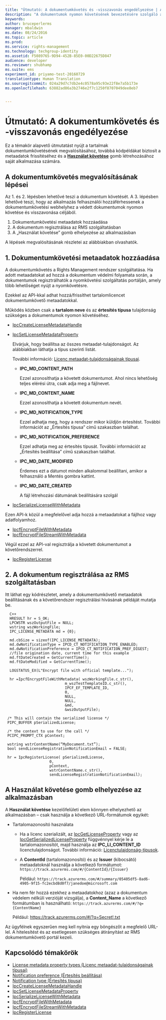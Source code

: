 ```yaml
---
title: "Útmutató: A dokumentumkövetés és -visszavonás engedélyezése | Azure RMS"
description: "A dokumentumok nyomon követésének bevezetésére szolgáló alapvető útmutatás"
keywords: 
author: bruceperlerms
manager: mbaldwin
ms.date: 08/24/2016
ms.topic: article
ms.prod: 
ms.service: rights-management
ms.technology: techgroup-identity
ms.assetid: F5089765-9D94-452B-85E0-00D22675D847
audience: developer
ms.reviewer: shubhamp
ms.suite: ems
experiment_id: priyamo-test-20160729
translationtype: Human Translation
ms.sourcegitcommit: 024a29d7c7db2e4c0578a95c93e22f8e7a5b173e
ms.openlocfilehash: 63882ad86a3b2746e2f7c1250f8707049dee8eb7


---
```


# Útmutató: A dokumentumkövetés és -visszavonás engedélyezése

Ez a témakör alapvető útmutatást nyújt a tartalmak dokumentumkövetésének megvalósításához, továbbá kódpéldákat biztosít a metaadatok frissítéséhez és a [**Használat követése**](#add-a-track-usage-button-to-your-app) gomb létrehozásához saját alkalmazása számára.

## A dokumentumkövetés megvalósításának lépései

Az 1. és 2. lépésben lehetővé teszi a dokumentum követését. A 3. lépésben lehetővé teszi, hogy az alkalmazás felhasználói hozzáférhessenek a dokumentumkövetési webhelyhez a védett dokumentumok nyomon követése és visszavonása céljából.

1. Dokumentumkövetési metaadatok hozzáadása
2. A dokumentum regisztrálása az RMS szolgáltatásban
3. A „Használat követése” gomb elhelyezése az alkalmazásban

A lépések megvalósításának részletei az alábbiakban olvashatók.

## 1. Dokumentumkövetési metaadatok hozzáadása

A dokumentumkövetés a Rights Management rendszer szolgáltatása. Ha adott metaadatokat ad hozzá a dokumentum védelmi folyamata során, a dokumentumok regisztrálhatók a nyomkövetési szolgáltatás portálján, amely több lehetőséget nyújt a nyomkövetésre.

Ezekkel az API-kkal adhat hozzá/frissíthet tartalomlicencet dokumentumkövető metaadatokkal.


Működés közben csak a **tartalom neve** és az **értesítés típusa** tulajdonság szükséges a dokumentumok nyomon követéséhez.


- [IpcCreateLicenseMetadataHandle](/rights-management/sdk/2.1/api/win/functions#msipc_ipccreatelicensemetadatahandle)
- [IpcSetLicenseMetadataProperty](/rights-management/sdk/2.1/api/win/functions#msipc_ipcsetlicensemetadataproperty)

  Elvárjuk, hogy beállítsa az összes metaadat-tulajdonságot. Az alábbiakban láthatja a típus szerinti listát.

  További információ: [Licenc metaadat-tulajdonságainak típusai](/rights-management/sdk/2.1/api/win/constants#msipc_license_metadata_property_types).

  - **IPC_MD_CONTENT_PATH**

    Ezzel azonosíthatja a követett dokumentumot. Ahol nincs lehetőség teljes elérési útra, csak adja meg a fájlnevet.

  - **IPC_MD_CONTENT_NAME**

    Ezzel azonosíthatja a követett dokumentum nevét.

  - **IPC_MD_NOTIFICATION_TYPE**

    Ezzel adhatja meg, hogy a rendszer mikor küldjön értesítést. További információt az „Értesítés típusa” című szakaszban találhat.

  - **IPC_MD_NOTIFICATION_PREFERENCE**

    Ezzel adhatja meg az értesítés típusát. További információt az „Értesítés beállítása” című szakaszban találhat.

  - **IPC_MD_DATE_MODIFIED**

    Érdemes ezt a dátumot minden alkalommal beállítani, amikor a felhasználó a Mentés gombra kattint.

  - **IPC_MD_DATE_CREATED**

    A fájl létrehozási dátumának beállítására szolgál

- [IpcSerializeLicenseWithMetadata](/rights-management/sdk/2.1/api/win/functions#msipc_ipcserializelicensemetadata)

Ezen API-k közül a megfelelővel adja hozzá a metaadatokat a fájlhoz vagy adatfolyamhoz.

- [IpcfEncryptFileWithMetadata](/rights-management/sdk/2.1/api/win/functions#msipc_ipcfencryptfilewithmetadata)
- [IpcfEncryptFileStreamWithMetadata](/rights-management/sdk/2.1/api/win/functions#msipc_ipcfencryptfilestreamwithmetadata)

Végül ezzel az API-val regisztrálja a követett dokumentumot a követőrendszerrel.

- [IpcRegisterLicense](/rights-management/sdk/2.1/api/win/functions#msipc_ipcregisterlicense)


## 2. A dokumentum regisztrálása az RMS szolgáltatásban

Itt láthat egy kódrészletet, amely a dokumentumkövető metaadatok beállításának és a követőrendszer regisztrálási hívásának példáját mutatja be.

      C++
      HRESULT hr = S_OK;
      LPCWSTR wszOutputFile = NULL;
      wstring wszWorkingFile;
      IPC_LICENSE_METADATA md = {0};

      md.cbSize = sizeof(IPC_LICENSE_METADATA);
      md.dwNotificationType = IPCD_CT_NOTIFICATION_TYPE_ENABLED;
      md.dwNotificationPreference = IPCD_CT_NOTIFICATION_PREF_DIGEST;
      //file origination date, current time for this example
      md.ftDateCreated = GetCurrentTime();
      md.ftDateModified = GetCurrentTime();

      LOGSTATUS_EX(L"Encrypt file with official template...");

      hr =IpcfEncryptFileWithMetadata( wszWorkingFile.c_str(),
                               m_wszTestTemplateID.c_str(),
                               IPCF_EF_TEMPLATE_ID,
                               0,
                               NULL,
                               NULL,
                               &md,
                               &wszOutputFile);

     /* This will contain the serialized license */
     PIPC_BUFFER pSerializedLicense;

     /* the context to use for the call */
     PCIPC_PROMPT_CTX pContext;

     wstring wstrContentName(“MyDocument.txt”);
     bool sendLicenseRegistrationNotificationEmail = FALSE;

     hr = IpcRegisterLicense( pSerializedLicense,
                        0,
                        pContext,
                        wstrContentName.c_str(),
                        sendLicenseRegistrationNotificationEmail);

## A **Használat követése** gomb elhelyezése az alkalmazásban

A **Használat követése** kezelőfelületi elem könnyen elhelyezhető az alkalmazásban – csak használja a következő URL-formátumok egyikét:

- Tartalomazonosító használata
  - Ha a licenc szerializált, az [IpcGetLicenseProperty](/rights-management/sdk/2.1/api/win/functions#msipc_ipcgetlicenseproperty) vagy az [IpcGetSerializedLicenseProperty](/rights-management/sdk/2.1/api/win/functions#msipc_ipcgetserializedlicenseproperty) függvénnyel kérje le a tartalomazonosítót, majd használja az **IPC_LI_CONTENT_ID** licenctulajdonságot. További információ: [Licenctulajdonság-típusok](/rights-management/sdk/2.1/api/win/constants#msipc_license_property_types).
  - A **ContentId** (tartalomazonosító) és az **Issuer** (kibocsátó) metaadatoknál használja a következő formátumot: `https://track.azurerms.com/#/{ContentId}/{Issuer}`

    Például: `https://track.azurerms.com/#/summary/05405df5-8ad6-4905-9f15-fc2ecbd8d0f7/janedoe@microsoft.com`

- Ha nem fér hozzá ezekhez a metaadatokhoz (azaz a dokumentum védelem nélküli verzióját vizsgálja), a **Content_Name** a következő formátumban is használható: `https://track.azurerms.com/#/?q={ContentName}`

  Például: https://track.azurerms.com/#/?q=Secret!.txt

Az ügyfélnek egyszerűen meg kell nyitnia egy böngészőt a megfelelő URL-lel. A hitelesítést és az esetlegesen szükséges átirányítást az RMS dokumentumkövető portál kezeli.

## Kapcsolódó témakörök

* [License metadata property types (Licenc metaadat-tulajdonságainak típusai)](/rights-management/sdk/2.1/api/win/constants#msipc_license_metadata_property_types)
* [Notification preference (Értesítés beállítása)](/rights-management/sdk/2.1/api/win/constants#msipc_notification_preference)
* [Notification type (Értesítés típusa)](/rights-management/sdk/2.1/api/win/constants#msipc_notification_type)
* [IpcCreateLicenseMetadataHandle](/rights-management/sdk/2.1/api/win/functions#msipc_ipccreatelicensemetadatahandle)
* [IpcSetLicenseMetadataProperty](/rights-management/sdk/2.1/api/win/functions#msipc_ipcsetlicensemetadataproperty)
* [IpcSerializeLicenseWithMetadata](/rights-management/sdk/2.1/api/win/functions#msipc_ipcserializelicensemetadata)
* [IpcfEncryptFileWithMetadata](/rights-management/sdk/2.1/api/win/functions#msipc_ipcfencryptfilewithmetadata)
* [IpcfEncryptFileStreamWithMetadata](/rights-management/sdk/2.1/api/win/functions#msipc_ipcfencryptfilestreamwithmetadata)
* [IpcRegisterLicense](/rights-management/sdk/2.1/api/win/functions#msipc_ipcregisterlicense)

 



<!--HONumber=Aug16_HO4-->



